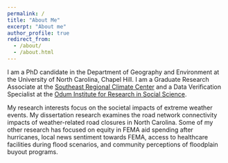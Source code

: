```yaml
---
permalink: /
title: "About Me"
excerpt: "About me"
author_profile: true
redirect_from: 
  - /about/
  - /about.html
---
```


I am a PhD candidate in the Department of Geography and Environment at the University of North Carolina, Chapel Hill. I am a Graduate Research Associate at the [Southeast Regional Climate Center](https://sercc.com/) and a Data Verification Specialist at the [Odum Institute for Research in Social Science](https://odum.unc.edu/).

My research interests focus on the societal impacts of extreme weather events. My dissertation research examines the road network connectivity impacts of weather-related road closures in North Carolina. Some of my other research has focused on equity in FEMA aid spending after hurricanes, local news sentiment towards FEMA, access to healthcare facilities during flood scenarios, and community perceptions of floodplain buyout programs. 

